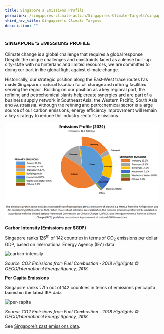 ```yaml
---
title: Singapore's Emissions Profile
permalink: /singapores-climate-action/Singapores-Climate-Targets/singapore-emissions-profile/
third_nav_title: Singapore's Climate Targets
description: ""
---
```



### SINGAPORE'S EMISSIONS PROFILE

Climate change is a global challenge that requires a global response. Despite the unique challenges and constraints faced as a dense built-up city-state with no hinterland and limited resources, we are committed to doing our part in the global fight against climate change.

Historically, our strategic position along the East-West trade routes has made Singapore a natural location for oil storage and refining facilities serving the region. Building on our position as a key regional port, the refining and petrochemical plants help create synergies and are part of a business supply network in Southeast Asia, the Western Pacific, South Asia and Australasia. Although the refining and petrochemical sector is a large source of our carbon emissions, energy efficiency improvement will remain a key strategy to reduce the industry sector's emissions.

![Alt text for image on Isomer site](/images/2020-emissions-profile.png)

**Carbon Intensity (Emissions per $GDP)**

Singapore ranks 126<sup>th</sup> of 142 countries in terms of CO<sub>2</sub> emissions per dollar GDP, based on International Energy Agency (IEA) data.

![carbon-intensity](/images/carbon-intensity.png "carbon-intensity")

*Source: CO2 Emissions from Fuel Combustion - 2018 Highlights © OECD/International Energy Agency, 2018*

**Per Capita Emissions**

Singapore ranks 27th out of 142 countries in terms of emissions per capita based on the latest IEA data.

![per-capita](/images/per-capita.png "per-capita")

*Source: CO2 Emissions from Fuel Combustion - 2018 Highlights © OECD/International Energy Agency, 2018*

See [Singapore’s past emissions data](https://file.go.gov.sg/2019emissionsprofile.png).